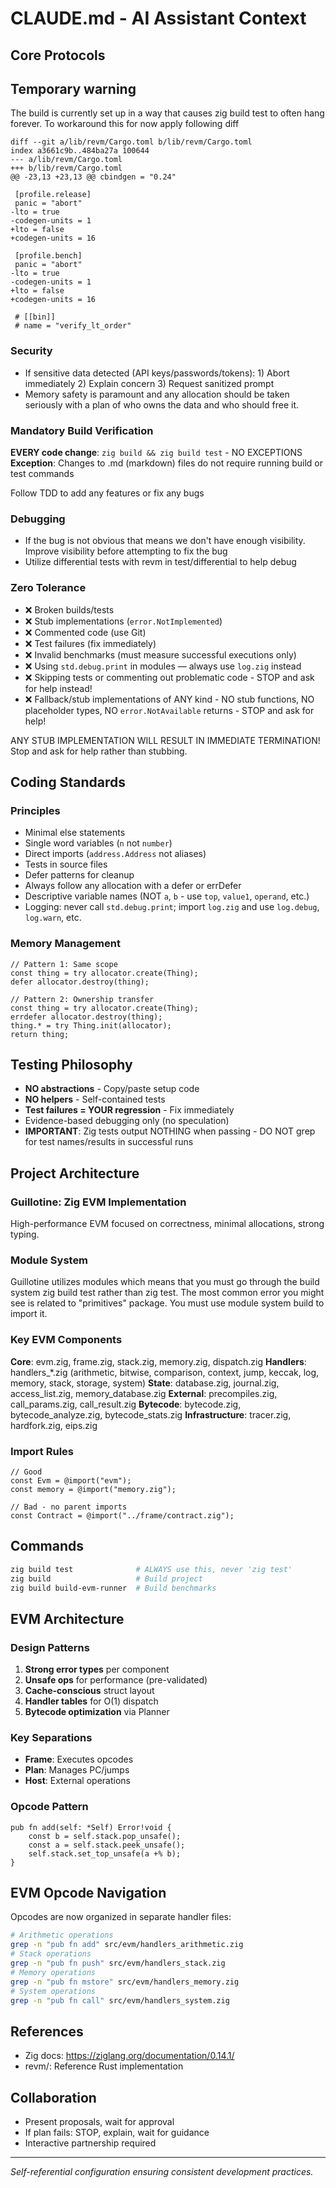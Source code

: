 # CLAUDE.md - AI Assistant Context

## Core Protocols

## Temporary warning

The build is currently set up in a way that causes zig build test to often hang forever. To workaround this for now apply following diff

```
diff --git a/lib/revm/Cargo.toml b/lib/revm/Cargo.toml
index a3661c9b..484ba27a 100644
--- a/lib/revm/Cargo.toml
+++ b/lib/revm/Cargo.toml
@@ -23,13 +23,13 @@ cbindgen = "0.24"

 [profile.release]
 panic = "abort"
-lto = true
-codegen-units = 1
+lto = false
+codegen-units = 16

 [profile.bench]
 panic = "abort"
-lto = true
-codegen-units = 1
+lto = false
+codegen-units = 16

 # [[bin]]
 # name = "verify_lt_order"
```

### Security

- If sensitive data detected (API keys/passwords/tokens): 1) Abort immediately 2) Explain concern 3) Request sanitized prompt
- Memory safety is paramount and any allocation should be taken seriously with a plan of who owns the data and who should free it.

### Mandatory Build Verification

**EVERY code change**: `zig build && zig build test` - NO EXCEPTIONS
**Exception**: Changes to .md (markdown) files do not require running build or test commands

Follow TDD to add any features or fix any bugs

### Debugging

- If the bug is not obvious that means we don't have enough visibility. Improve visibility before attempting to fix the bug
- Utilize differential tests with revm in test/differential to help debug

### Zero Tolerance

- ❌ Broken builds/tests
- ❌ Stub implementations (`error.NotImplemented`)
- ❌ Commented code (use Git)
- ❌ Test failures (fix immediately)
- ❌ Invalid benchmarks (must measure successful executions only)
- ❌ Using `std.debug.print` in modules — always use `log.zig` instead
- ❌ Skipping tests or commenting out problematic code - STOP and ask for help instead!
- ❌ Fallback/stub implementations of ANY kind - NO stub functions, NO placeholder types, NO `error.NotAvailable` returns - STOP and ask for help!

ANY STUB IMPLEMENTATION WILL RESULT IN IMMEDIATE TERMINATION! Stop and ask for help rather than stubbing.

## Coding Standards

### Principles

- Minimal else statements
- Single word variables (`n` not `number`)
- Direct imports (`address.Address` not aliases)
- Tests in source files
- Defer patterns for cleanup
- Always follow any allocation with a defer or errDefer
- Descriptive variable names (NOT `a`, `b` - use `top`, `value1`, `operand`, etc.)
- Logging: never call `std.debug.print`; import `log.zig` and use `log.debug`, `log.warn`, etc.

### Memory Management

```zig
// Pattern 1: Same scope
const thing = try allocator.create(Thing);
defer allocator.destroy(thing);

// Pattern 2: Ownership transfer
const thing = try allocator.create(Thing);
errdefer allocator.destroy(thing);
thing.* = try Thing.init(allocator);
return thing;
```

## Testing Philosophy

- **NO abstractions** - Copy/paste setup code
- **NO helpers** - Self-contained tests
- **Test failures = YOUR regression** - Fix immediately
- Evidence-based debugging only (no speculation)
- **IMPORTANT**: Zig tests output NOTHING when passing - DO NOT grep for test names/results in successful runs

## Project Architecture

### Guillotine: Zig EVM Implementation

High-performance EVM focused on correctness, minimal allocations, strong typing.

### Module System

Guillotine utilizes modules which means that you must go through the build system zig build test rather than zig test.
The most common error you might see is related to "primitives" package. You must use module system build to import it.

### Key EVM Components

**Core**: evm.zig, frame.zig, stack.zig, memory.zig, dispatch.zig
**Handlers**: handlers\_\*.zig (arithmetic, bitwise, comparison, context, jump, keccak, log, memory, stack, storage, system)
**State**: database.zig, journal.zig, access_list.zig, memory_database.zig
**External**: precompiles.zig, call_params.zig, call_result.zig
**Bytecode**: bytecode.zig, bytecode_analyze.zig, bytecode_stats.zig
**Infrastructure**: tracer.zig, hardfork.zig, eips.zig

### Import Rules

```zig
// Good
const Evm = @import("evm");
const memory = @import("memory.zig");

// Bad - no parent imports
const Contract = @import("../frame/contract.zig");
```

## Commands

```bash
zig build test              # ALWAYS use this, never 'zig test'
zig build                   # Build project
zig build build-evm-runner  # Build benchmarks
```

## EVM Architecture

### Design Patterns

1. **Strong error types** per component
2. **Unsafe ops** for performance (pre-validated)
3. **Cache-conscious** struct layout
4. **Handler tables** for O(1) dispatch
5. **Bytecode optimization** via Planner

### Key Separations

- **Frame**: Executes opcodes
- **Plan**: Manages PC/jumps
- **Host**: External operations

### Opcode Pattern

```zig
pub fn add(self: *Self) Error!void {
    const b = self.stack.pop_unsafe();
    const a = self.stack.peek_unsafe();
    self.stack.set_top_unsafe(a +% b);
}
```

## EVM Opcode Navigation

Opcodes are now organized in separate handler files:

```bash
# Arithmetic operations
grep -n "pub fn add" src/evm/handlers_arithmetic.zig
# Stack operations
grep -n "pub fn push" src/evm/handlers_stack.zig
# Memory operations
grep -n "pub fn mstore" src/evm/handlers_memory.zig
# System operations
grep -n "pub fn call" src/evm/handlers_system.zig
```

## References

- Zig docs: https://ziglang.org/documentation/0.14.1/
- revm/: Reference Rust implementation

## Collaboration

- Present proposals, wait for approval
- If plan fails: STOP, explain, wait for guidance
- Interactive partnership required

---

_Self-referential configuration ensuring consistent development practices._
